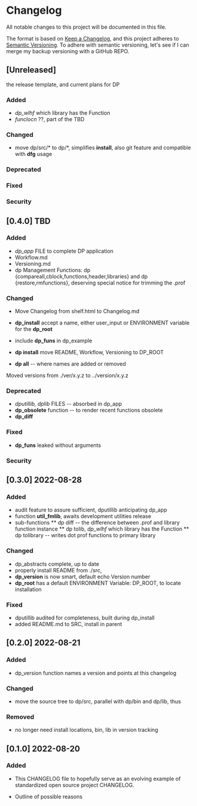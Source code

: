 
# Changelog

All notable changes to this project will be documented in this file.

The format is based on [Keep a
Changelog](https://keepachangelog.com/en/1.0.0/), and this project
adheres to [Semantic Versioning](https://semver.org/spec/v2.0.0.html).
To adhere with semantic versioning, let's see if I can merge my backup
versioning with a GitHub REPO.

## [Unreleased]

  the release template, and current plans for DP

### Added

* *dp_wlhf* which library has the Function
* *funclocn* ??, part of the TBD

### Changed

* move dp/src/* to dp/*, simplifies **install**, also git feature and
  compatible with **dfg** usage

### Deprecated

### Fixed

### Security

## [0.4.0] TBD

### Added

* *dp_app* FILE to complete DP application
* Workflow.md
* Versioning.md
* dp Management Functions: dp {compareall,cblock,functions,header,libraries}
  and dp {restore,rmfunctions}, deserving special notice for trimming the .prof

### Changed

* Move Changelog from shelf.html to Changelog.md
* **dp_install** accept a name, either user_input or ENVIRONMENT
  variable for the **dp_root**
* include **dp_funs** in dp_example

* **dp install** move README, Workflow, Versioning  to DP_ROOT 
* **dp all** -- where names are added or removed

Moved versions from ./ver/x.y.z to ../version/x.y.z

### Deprecated

* *dputillib, dplib* FILES -- absorbed in dp_app
* **dp_obsolete** function -- to render recent functions obsolete
* **dp_diff**
### Fixed

* **dp_funs** leaked without arguments 

### Security


## [0.3.0] 2022-08-28

### Added

* audit feature to assure sufficient, dputillib anticipating dp_app
* function **util_fmlib**, awaits development utilities release
* sub-functions
** dp diff -- the difference between .prof and library function instance
** dp tolib,  *dp_wlhf* which library has the Function
** dp tolibrary -- writes dot prof functions to primary library

### Changed

* dp_abstracts complete, up to date
* properly install README from ./src,
* **dp_version** is now smart, default echo Version number
* **dp_root** has a default ENVIRONMENT Variable:  DP_ROOT, to locate installation

### Fixed

* dputillib audited for completeness, built during dp_install
* added README.md to SRC, install in parent

## [0.2.0]  2022-08-21

### Added

+ dp_version function names a version and points at this changelog

### Changed

+ move the source tree to dp/src, parallel with dp/bin and dp/lib, thus

### Removed

+ no longer need install locations, bin, lib in version tracking

## [0.1.0] 2022-08-20

### Added

* This CHANGELOG file to hopefully serve as an evolving example of
  standardized open source project CHANGELOG.

*  Outline of possible reasons


